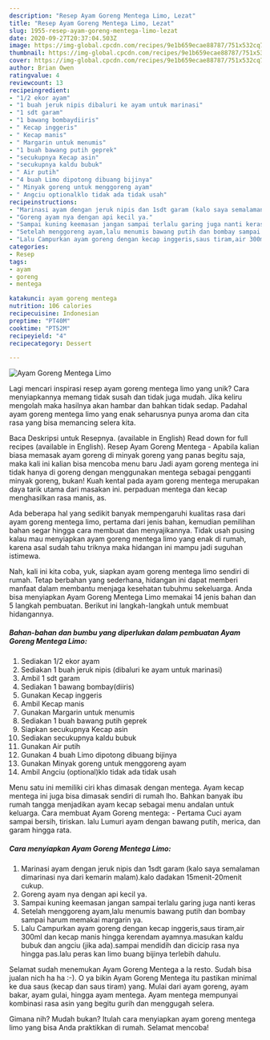 ```yaml
---
description: "Resep Ayam Goreng Mentega Limo, Lezat"
title: "Resep Ayam Goreng Mentega Limo, Lezat"
slug: 1955-resep-ayam-goreng-mentega-limo-lezat
date: 2020-09-27T20:37:04.503Z
image: https://img-global.cpcdn.com/recipes/9e1b659ecae88787/751x532cq70/ayam-goreng-mentega-limo-foto-resep-utama.jpg
thumbnail: https://img-global.cpcdn.com/recipes/9e1b659ecae88787/751x532cq70/ayam-goreng-mentega-limo-foto-resep-utama.jpg
cover: https://img-global.cpcdn.com/recipes/9e1b659ecae88787/751x532cq70/ayam-goreng-mentega-limo-foto-resep-utama.jpg
author: Brian Owen
ratingvalue: 4
reviewcount: 13
recipeingredient:
- "1/2 ekor ayam"
- "1 buah jeruk nipis dibaluri ke ayam untuk marinasi"
- "1 sdt garam"
- "1 bawang bombaydiiris"
- " Kecap inggeris"
- " Kecap manis"
- " Margarin untuk menumis"
- "1 buah bawang putih geprek"
- "secukupnya Kecap asin"
- "secukupnya kaldu bubuk"
- " Air putih"
- "4 buah Limo dipotong dibuang bijinya"
- " Minyak goreng untuk menggoreng ayam"
- " Angciu optionalklo tidak ada tidak usah"
recipeinstructions:
- "Marinasi ayam dengan jeruk nipis dan 1sdt garam (kalo saya semalaman dimarinasi nya dari kemarin malam).kalo dadakan 15menit-20menit cukup."
- "Goreng ayam nya dengan api kecil ya."
- "Sampai kuning keemasan jangan sampai terlalu garing juga nanti keras"
- "Setelah menggoreng ayam,lalu menumis bawang putih dan bombay sampai harum memakai margarin ya."
- "Lalu Campurkan ayam goreng dengan kecap inggeris,saus tiram,air 300ml dan kecap manis hingga kerendam ayamnya.masukan kaldu bubuk dan angciu (jika ada).sampai mendidih dan dicicip rasa nya hingga pas.lalu peras kan limo buang bijinya terlebih dahulu."
categories:
- Resep
tags:
- ayam
- goreng
- mentega

katakunci: ayam goreng mentega 
nutrition: 106 calories
recipecuisine: Indonesian
preptime: "PT40M"
cooktime: "PT52M"
recipeyield: "4"
recipecategory: Dessert

---
```



![Ayam Goreng Mentega Limo](https://img-global.cpcdn.com/recipes/9e1b659ecae88787/751x532cq70/ayam-goreng-mentega-limo-foto-resep-utama.jpg)

Lagi mencari inspirasi resep ayam goreng mentega limo yang unik? Cara menyiapkannya memang tidak susah dan tidak juga mudah. Jika keliru mengolah maka hasilnya akan hambar dan bahkan tidak sedap. Padahal ayam goreng mentega limo yang enak seharusnya punya aroma dan cita rasa yang bisa memancing selera kita.

Baca Deskripsi untuk Resepnya. (available in English) Read down for full recipes (available in English). Resep Ayam Goreng Mentega - Apabila kalian biasa memasak ayam goreng di minyak goreng yang panas begitu saja, maka kali ini kalian bisa mencoba menu baru Jadi ayam goreng mentega ini tidak hanya di goreng dengan menggunakan mentega sebagai pengganti minyak goreng, bukan! Kuah kental pada ayam goreng mentega merupakan daya tarik utama dari masakan ini. perpaduan mentega dan kecap menghasilkan rasa manis, as.

Ada beberapa hal yang sedikit banyak mempengaruhi kualitas rasa dari ayam goreng mentega limo, pertama dari jenis bahan, kemudian pemilihan bahan segar hingga cara membuat dan menyajikannya. Tidak usah pusing kalau mau menyiapkan ayam goreng mentega limo yang enak di rumah, karena asal sudah tahu triknya maka hidangan ini mampu jadi suguhan istimewa.


Nah, kali ini kita coba, yuk, siapkan ayam goreng mentega limo sendiri di rumah. Tetap berbahan yang sederhana, hidangan ini dapat memberi manfaat dalam membantu menjaga kesehatan tubuhmu sekeluarga. Anda bisa menyiapkan Ayam Goreng Mentega Limo memakai 14 jenis bahan dan 5 langkah pembuatan. Berikut ini langkah-langkah untuk membuat hidangannya.

<!--inarticleads1-->

##### Bahan-bahan dan bumbu yang diperlukan dalam pembuatan Ayam Goreng Mentega Limo:

1. Sediakan 1/2 ekor ayam
1. Sediakan 1 buah jeruk nipis (dibaluri ke ayam untuk marinasi)
1. Ambil 1 sdt garam
1. Sediakan 1 bawang bombay(diiris)
1. Gunakan  Kecap inggeris
1. Ambil  Kecap manis
1. Gunakan  Margarin untuk menumis
1. Sediakan 1 buah bawang putih geprek
1. Siapkan secukupnya Kecap asin
1. Sediakan secukupnya kaldu bubuk
1. Gunakan  Air putih
1. Gunakan 4 buah Limo dipotong dibuang bijinya
1. Gunakan  Minyak goreng untuk menggoreng ayam
1. Ambil  Angciu (optional)klo tidak ada tidak usah


Menu satu ini memiliki ciri khas dimasak dengan mentega. Ayam kecap mentega ini juga bisa dimasak sendiri di rumah lho. Bahkan banyak ibu rumah tangga menjadikan ayam kecap sebagai menu andalan untuk keluarga. Cara membuat Ayam Goreng mentega: - Pertama Cuci ayam sampai bersih, tiriskan. lalu Lumuri ayam dengan bawang putih, merica, dan garam hingga rata. 

<!--inarticleads2-->

##### Cara menyiapkan Ayam Goreng Mentega Limo:

1. Marinasi ayam dengan jeruk nipis dan 1sdt garam (kalo saya semalaman dimarinasi nya dari kemarin malam).kalo dadakan 15menit-20menit cukup.
1. Goreng ayam nya dengan api kecil ya.
1. Sampai kuning keemasan jangan sampai terlalu garing juga nanti keras
1. Setelah menggoreng ayam,lalu menumis bawang putih dan bombay sampai harum memakai margarin ya.
1. Lalu Campurkan ayam goreng dengan kecap inggeris,saus tiram,air 300ml dan kecap manis hingga kerendam ayamnya.masukan kaldu bubuk dan angciu (jika ada).sampai mendidih dan dicicip rasa nya hingga pas.lalu peras kan limo buang bijinya terlebih dahulu.


Selamat sudah menemukan Ayam Goreng Mentega a la resto. Sudah bisa jualan nich ha ha :-). O ya bikin Ayam Goreng Mentega itu pastikan minimal ke dua saus (kecap dan saus tiram) yang. Mulai dari ayam goreng, ayam bakar, ayam gulai, hingga ayam mentega. Ayam mentega mempunyai kombinasi rasa asin yang begitu gurih dan menggugah selera. 

Gimana nih? Mudah bukan? Itulah cara menyiapkan ayam goreng mentega limo yang bisa Anda praktikkan di rumah. Selamat mencoba!
